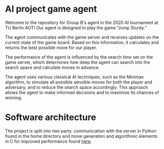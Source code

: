 AI project game agent
======================

Welcome to the repository for Group B's agent in the 2020 AI tournament at TU Berlin AOT! Our agent is designed to play the game "Jump Sturdy."

The agent communicates with the game server and receives updates on the current state of the game board. Based on this information, it calculates and returns the best possible move for our player.

The performance of the agent is influenced by the search time set on the game server, which determines how deep the agent can search into the search space and calculate moves in advance.

The agent uses various classical AI techniques, such as the Minimax algorithm, to simulate all possible sensible moves for both the player and adversary, and to reduce the search space accordingly. This approach allows the agent to make informed decisions and to maximize its chances of winning.

# Software architecture

The project is split into two parts: communication with the server in Python found in the home directory and move generation and algorithmic elements in C for improved performance found [here](https://github.com/liminm/pjkj-agent/tree/main/src/AI).


